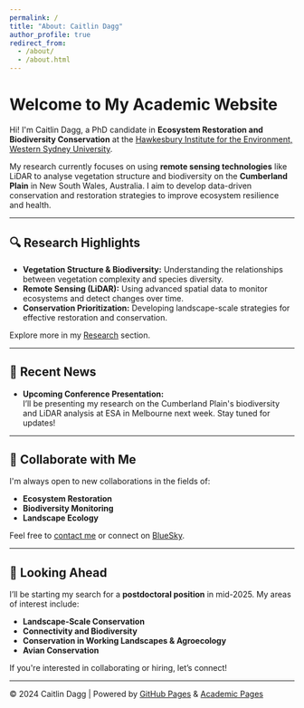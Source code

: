 ```yaml
---
permalink: /
title: "About: Caitlin Dagg"
author_profile: true
redirect_from: 
  - /about/
  - /about.html
---
```



# Welcome to My Academic Website

Hi! I'm Caitlin Dagg, a PhD candidate in **Ecosystem Restoration and Biodiversity Conservation** at the [Hawkesbury Institute for the Environment, Western Sydney University](https://www.westernsydney.edu.au/hie).

My research currently focuses on using **remote sensing technologies** like LiDAR to analyse vegetation structure and biodiversity on the **Cumberland Plain** in New South Wales, Australia. I aim to develop data-driven conservation and restoration strategies to improve ecosystem resilience and health.

---

## 🔍 **Research Highlights**
- **Vegetation Structure & Biodiversity:** Understanding the relationships between vegetation complexity and species diversity.
- **Remote Sensing (LiDAR):** Using advanced spatial data to monitor ecosystems and detect changes over time.
- **Conservation Prioritization:** Developing landscape-scale strategies for effective restoration and conservation.

Explore more in my [Research](research) section.

---

## 📰 **Recent News**
- **Upcoming Conference Presentation:**  
  I’ll be presenting my research on the Cumberland Plain's biodiversity and LiDAR analysis at ESA in Melbourne next week. Stay tuned for updates!


---

## 👥 **Collaborate with Me**
I'm always open to new collaborations in the fields of:
- **Ecosystem Restoration**
- **Biodiversity Monitoring**
- **Landscape Ecology**

Feel free to [contact me](contact) or connect on [BlueSky](https://caitlindagg.bsky.social).

<!-- ---

## 📚 **Featured Publications**
1. **Title of Publication 1**  
   *Journal Name* (Year) - [Link to publication](#)

2. **Title of Publication 2**  
   *Journal Name* (Year) - [Link to publication](#)

More publications can be found [here](publications). -->

---

## 🌟 **Looking Ahead**
I’ll be starting my search for a **postdoctoral position** in mid-2025. My areas of interest include:
- **Landscape-Scale Conservation**
- **Connectivity and Biodiversity**
- **Conservation in Working Landscapes & Agroecology**
- **Avian Conservation**

If you're interested in collaborating or hiring, let’s connect!

---

<footer>
    <p>© 2024 Caitlin Dagg | Powered by <a href="https://pages.github.com">GitHub Pages</a> & <a href="https://academicpages.github.io/"> Academic Pages </a></p>
</footer>